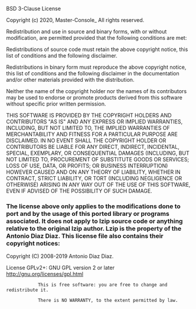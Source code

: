 BSD 3-Clause License

Copyright (c) 2020, Master-Console_ All rights reserved.

Redistribution and use in source and binary forms, with or without modification, are permitted provided that the following conditions are met:

Redistributions of source code must retain the above copyright notice, this list of conditions and the following disclaimer.

Redistributions in binary form must reproduce the above copyright notice, this list of conditions and the following disclaimer in the documentation and/or other materials provided with the distribution.

Neither the name of the copyright holder nor the names of its contributors may be used to endorse or promote products derived from this software without specific prior written permission.

THIS SOFTWARE IS PROVIDED BY THE COPYRIGHT HOLDERS AND CONTRIBUTORS "AS IS" AND ANY EXPRESS OR IMPLIED WARRANTIES, INCLUDING, BUT NOT LIMITED TO, THE IMPLIED WARRANTIES OF MERCHANTABILITY AND FITNESS FOR A PARTICULAR PURPOSE ARE DISCLAIMED. IN NO EVENT SHALL THE COPYRIGHT HOLDER OR CONTRIBUTORS BE LIABLE FOR ANY DIRECT, INDIRECT, INCIDENTAL, SPECIAL, EXEMPLARY, OR CONSEQUENTIAL DAMAGES (INCLUDING, BUT NOT LIMITED TO, PROCUREMENT OF SUBSTITUTE GOODS OR SERVICES; LOSS OF USE, DATA, OR PROFITS; OR BUSINESS INTERRUPTION) HOWEVER CAUSED AND ON ANY THEORY OF LIABILITY, WHETHER IN CONTRACT, STRICT LIABILITY, OR TORT (INCLUDING NEGLIGENCE OR OTHERWISE) ARISING IN ANY WAY OUT OF THE USE OF THIS SOFTWARE, EVEN IF ADVISED OF THE POSSIBILITY OF SUCH DAMAGE.

### The license above only applies to the modifications done to port and by the usage of this ported library or programs associated. It does not apply to lzip source code or anything relative to the original lzip author. Lzip is the property of the Antonio Diaz Diaz. This license file also contains their copyright notices:

Copyright (C) 2008-2019 Antonio Diaz Diaz.

License GPLv2+: GNU GPL version 2 or later <http://gnu.org/licenses/gpl.html>

                This is free software: you are free to change and redistribute it.
                
                There is NO WARRANTY, to the extent permitted by law.
